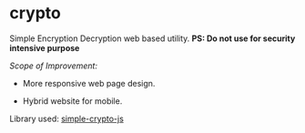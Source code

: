 # crypto

Simple Encryption Decryption web based utility.
**PS: Do not use for security intensive purpose**

*Scope of Improvement:*

- More responsive web page design.

- Hybrid website for mobile.

Library used: [simple-crypto-js](https://simplecrypto.js.org/)